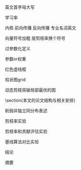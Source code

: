 英文首字母大写

学习率

内核 前向传播 反向传播 专业名词英文

向量符号加粗 层剪枝率换个符号

过参数化定义

参数or权重

红色虚线框

柱状图grid

动态剪枝突破局部最优的图



\section{本文的论文结构与相关安排}

削弱非独立同分布表述

剪枝率实验

剪枝率和贡献评估实验

基线算法对比实验

结论

摘要

